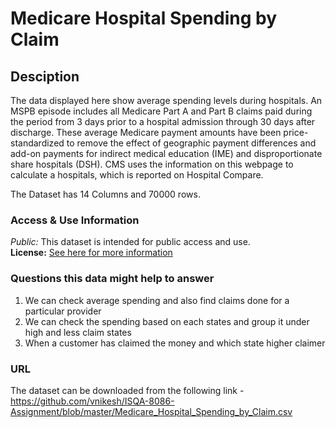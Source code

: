 # Medicare Hospital Spending by Claim

## Desciption

The data displayed here show average spending levels during hospitals.
An MSPB episode includes all Medicare Part A and Part B claims paid during the period from 3 days prior to a hospital admission through 30 days after discharge. These average Medicare payment amounts have been price-standardized to remove the effect of geographic payment differences and add-on payments for indirect medical education (IME) and disproportionate share hospitals (DSH). CMS uses the information on this webpage to calculate a hospitals, which is reported on Hospital Compare.

The Dataset has 14 Columns and 70000 rows.

### Access & Use Information
_Public:_ This dataset is intended for public access and use.  
**License:** [See here for more information](http://opendefinition.org/licenses/odc-odbl/)

### Questions this data might help to answer

1. We can check average spending and also find claims done for a particular provider
2. We can check the spending based on each states and group it under high and less claim states
3. When a customer has claimed the money and which state higher claimer

### URL

The dataset can be downloaded from the following link - 
https://github.com/vnikesh/ISQA-8086-Assignment/blob/master/Medicare_Hospital_Spending_by_Claim.csv

